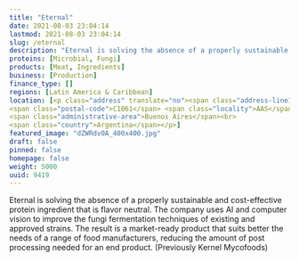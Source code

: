 ```yaml
---
title: "Eternal"
date: 2021-08-03 23:04:14
lastmod: 2021-08-03 23:04:14
slug: /eternal
description: "Eternal is solving the absence of a properly sustainable and cost-effective protein ingredient that is flavor neutral. The company uses AI and computer vision to improve the fungi fermentation techniques of existing and approved strains. The result is a market-ready product that suits better the needs of a range of food manufacturers, reducing the amount of post processing needed for an end product. (Previously Kernel Mycofoods)"
proteins: [Microbial, Fungi]
products: [Meat, Ingredients]
business: [Production]
finance_type: []
regions: [Latin America & Caribbean]
location: [<p class="address" translate="no"><span class="address-line1">Arenales 1635</span><br>
<span class="postal-code">C1061</span> <span class="locality">AAS</span><br>
<span class="administrative-area">Buenos Aires</span><br>
<span class="country">Argentina</span></p>]
featured_image: "dZWRdv0A_400x400.jpg"
draft: false
pinned: false
homepage: false
weight: 5000
uuid: 9419
---
```

<p>Eternal is solving the absence of a properly sustainable and cost-effective protein ingredient that is flavor neutral. The company uses AI and computer vision to improve the fungi fermentation techniques of existing and approved strains. The result is a market-ready product that suits better the needs of a range of food manufacturers, reducing the amount of post processing needed for an end product. (Previously Kernel Mycofoods)</p>

